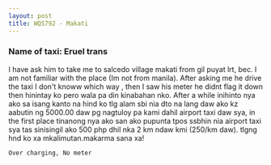 ```yaml
---
layout: post
title: WQS792 - Makati
---
```


### Name of taxi: Eruel trans

I have ask him to take me to salcedo village makati from gil puyat lrt, bec. I am not familiar with the place (Im not from manila). After asking me he drive the taxi I don't knoww which way , then I saw his meter he didnt flag it down then hinintay ko pero wala pa din kinabahan nko. After a while inihinto nya ako sa isang kanto na hind ko tlg alam sbi nia dto na lang daw ako kz aabutin ng 5000.00 daw pg nagtuloy pa kami dahil airport taxi daw sya, in the first place tinanong nya ako san ako pupunta tpos ssbhin nia airport taxi sya tas sinisingil ako 500 php dhil nka 2 km ndaw kmi (250/km daw). tlgng hnd ko xa mkalimutan.makarma sana xa!

```Over charging, No meter```

